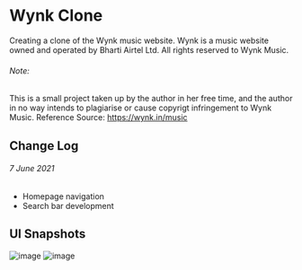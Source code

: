 # Wynk Clone

Creating a clone of the Wynk music website. Wynk is a music website owned and operated by Bharti Airtel Ltd. All rights reserved to Wynk Music.

###### Note:
This is a small project taken up by the author in her free time, and the author in no way intends to plagiarise or cause copyrigt infringement to Wynk Music. 
Reference Source: https://wynk.in/music

## Change Log
###### 7 June 2021
- Homepage navigation
- Search bar development

## UI Snapshots
![image](https://user-images.githubusercontent.com/72481558/120993271-00ae0a00-c7a1-11eb-8220-84733eb8694a.png)
![image](https://user-images.githubusercontent.com/72481558/120993190-ed9b3a00-c7a0-11eb-954e-c2d34ceaddbf.png)


